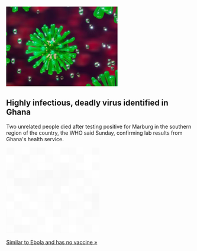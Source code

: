 
![Highly infectious, deadly virus identified in Ghana](./20220719115912.png)
## Highly infectious, deadly virus identified in Ghana

Two unrelated people died after testing positive for Marburg in the southern region of the country, the WHO said Sunday, confirming lab results from Ghana's health service.

![pic](../square_bg.png)

[Similar to Ebola and has no vaccine »](https://www.yahoo.com/news/deadly-virus-just-identified-ghana-133523083.html)
